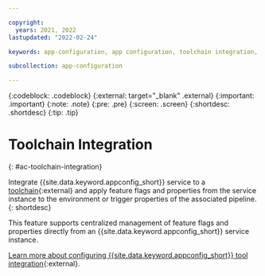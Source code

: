 ```yaml
---

copyright:
  years: 2021, 2022
lastupdated: "2022-02-24"

keywords: app-configuration, app configuration, toolchain integration, toolchain, devops, continuous delivery, tekton, otc

subcollection: app-configuration

---
```


{:codeblock: .codeblock}
{:external: target="_blank" .external}
{:important: .important}
{:note: .note}
{:pre: .pre}
{:screen: .screen}
{:shortdesc: .shortdesc}
{:tip: .tip}

# Toolchain Integration
{: #ac-toolchain-integration}
<!-- The below content is about another usecase related to GitOps, for now it is decided to keep the content commented -->
<!-- 
Adopt a DevOps approach in your feature releases using {{site.data.keyword.cloud_notm}} {{site.data.keyword.appconfig_short}} service and {{site.data.keyword.cloud_notm}} {{site.data.keyword.contdelivery_short}}. {{site.data.keyword.contdelivery_short}} includes toolchains that automates the building of your applications.
{: shortdesc}

{{site.data.keyword.appconfig_short}} toolchain is based on Tekton and is available as a template at [https://github.com/ibm-cloud-appconfiguration/appconfiguration-toolchain](https://github.com/ibm-cloud-appconfiguration/appconfiguration-toolchain){: external} for automating the deployment of your applications.
-->

Integrate {{site.data.keyword.appconfig_short}} service to a [toolchain](https://cloud.ibm.com/docs/ContinuousDelivery?topic=ContinuousDelivery-toolchains_getting_started&interface=ui){:external} and apply feature flags and properties from the service instance to the environment or trigger properties of the associated pipeline.
{: shortdesc}

This feature supports centralized management of feature flags and properties directly from an {{site.data.keyword.appconfig_short}} service instance.

[Learn more about configuring {{site.data.keyword.appconfig_short}} tool integration](https://cloud.ibm.com/docs/ContinuousDelivery?topic=ContinuousDelivery-app-configuration&interface=ui){:external}.
